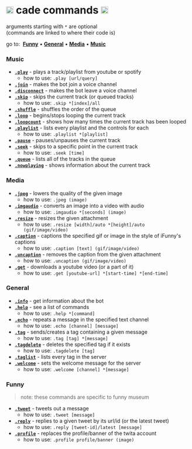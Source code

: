 # <img src='https://i.imgur.com/yxm0XNL.gif' width='20'> cade commands <img src='https://i.imgur.com/yxm0XNL.gif' width='20'>
arguments starting with `*` are optional<br>
(commands are linked to where their code is)

go to:&nbsp; [**Funny**](#funny) • [**General**](#general) • [**Media**](#media) • [**Music**](#music)

### Music
- [**`.play`**](https://github.com/source64/cade/blob/main/cogs/music.py#L81) - plays a track/playlist from youtube or spotify
	- how to use: `.play [url/query]`
- [**`.join`**](https://github.com/source64/cade/blob/main/cogs/music.py#L135) - makes the bot join a voice channel
- [**`.disconnect`**](https://github.com/source64/cade/blob/main/cogs/music.py#L151) - makes the bot leave a voice channel
- [**`.skip`**](https://github.com/source64/cade/blob/main/cogs/music.py#L166) - skips the current track (or queued tracks)
	- how to use: `.skip *[index]/all`
- [**`.shuffle`**](https://github.com/source64/cade/blob/main/cogs/music.py#L201) - shuffles the order of the queue
- [**`.loop`**](https://github.com/source64/cade/blob/main/cogs/music.py#L219) - begins/stops looping the current track
- [**`.loopcount`**](https://github.com/source64/cade/blob/main/cogs/music.py#L237) - shows how many times the current track has been looped
- [**`.playlist`**](https://github.com/source64/cade/blob/main/cogs/music.py#L249) - lists every playlist and the controls for each
	- how to use: `.playlist *[playlist]`
- [**`.pause`**](https://github.com/source64/cade/blob/main/cogs/music.py#L271) - pauses/unpauses the current track
- [**`.seek`**](https://github.com/source64/cade/blob/main/cogs/music.py#L285) - skips to a specific point in the current track
	- how to use: `.seek [time]`
- [**`.queue`**](https://github.com/source64/cade/blob/main/cogs/music.py#L339) - lists all of the tracks in the queue
- [**`.nowplaying`**](https://github.com/source64/cade/blob/main/cogs/music.py#L353) - shows information about the current track

### Media
- [**`.jpeg`**](https://github.com/source64/cade/blob/main/cogs/media.py#L34) - lowers the quality of the given image
	- how to use: `.jpeg (image)`
- [**`.imgaudio`**](https://github.com/source64/cade/blob/main/cogs/media.py#L52) - converts an image into a video with audio
	- how to use: `.imgaudio *[seconds] (image)`
- [**`.resize`**](https://github.com/source64/cade/blob/main/cogs/media.py#L201) - resizes the given attachment
	- how to use: `.resize [width]/auto *[height]/auto (gif/image/video)`
- [**`.caption`**](https://github.com/source64/cade/blob/main/cogs/media.py#L256) - captions the specified gif or image in the style of iFunny's captions
	- how to use: `.caption [text] (gif/image/video)`
- [**`.uncaption`**](https://github.com/source64/cade/blob/main/cogs/media.py#L296) - removes the caption from the given attachment
	- how to use: `.uncaption (gif/image/video)`
- [**`.get`**](https://github.com/source64/cade/blob/main/cogs/media.py#L323) - downloads a youtube video (or a part of it)
	- how to use: `.get [youtube-url] *[start-time] *[end-time]`

### General
- [**`.info`**](https://github.com/source64/cade/blob/main/cogs/general.py#L144) - get information about the bot
- [**`.help`**](https://github.com/source64/cade/blob/main/cogs/general.py#L197) - see a list of commands
	- how to use: `.help *[command]`
- [**`.echo`**](https://github.com/source64/cade/blob/main/cogs/general.py#L239) - repeats a message in the specified text channel
	- how to use: `.echo [channel] [message]`
- [**`.tag`**](https://github.com/source64/cade/blob/main/cogs/general.py#L260) - sends/creates a tag containing a given message
	- how to use: `.tag [tag] *[message]`
- [**`.tagdelete`**](https://github.com/source64/cade/blob/main/cogs/general.py#L314) - deletes the specified tag if it exists
	- how to use: `.tagdelete [tag]`
- [**`.taglist`**](https://github.com/source64/cade/blob/main/cogs/general.py#L334) - lists every tag in the server
- [**`.welcome`**](https://github.com/source64/cade/blob/main/cogs/general.py#L358) - sets the welcome message for the server
	- how to use: `.welcome [channel] *[message]`

### Funny
> note: these commands are specific to funny museum
- [**`.tweet`**](https://github.com/source64/cade/blob/main/cogs/funny.py#L65) - tweets out a message
	- how to use: `.tweet [message]`
- [**`.reply`**](https://github.com/source64/cade/blob/main/cogs/funny.py#L82) - replies to a given tweet by its url/id (or the latest tweet)
	- how to use: `.reply [tweet-id]/latest [message]`
- [**`.profile`**](https://github.com/source64/cade/blob/main/cogs/funny.py#L130) - replaces the profile/banner of the twita account
	- how to use: `.profile profile/banner (image)`
